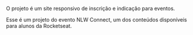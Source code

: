 O projeto é um site responsivo de inscrição e indicação para eventos.

Esse é um projeto do evento NLW Connect, um dos conteúdos disponíveis para alunos da Rocketseat.
